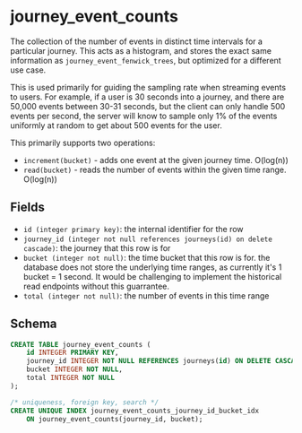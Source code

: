 # journey_event_counts

The collection of the number of events in distinct time intervals for a
particular journey. This acts as a histogram, and stores the exact same
information as `journey_event_fenwick_trees`, but optimized for a different
use case.

This is used primarily for guiding the sampling rate when streaming events to
users. For example, if a user is 30 seconds into a journey, and there are
50,000 events between 30-31 seconds, but the client can only handle 500
events per second, the server will know to sample only 1% of the events
uniformly at random to get about 500 events for the user.

This primarily supports two operations:

-   `increment(bucket)` - adds one event at the given journey time. O(log(n))
-   `read(bucket)` - reads the number of events within the given time range. O(log(n))

## Fields

-   `id (integer primary key)`: the internal identifier for the row
-   `journey_id (integer not null references journeys(id) on delete cascade)`:
    the journey that this row is for
-   `bucket (integer not null)`: the time bucket that this row is for. the database does
    not store the underlying time ranges, as currently it's 1 bucket = 1 second. It would
    be challenging to implement the historical read endpoints without this guarrantee.
-   `total (integer not null)`: the number of events in this time range

## Schema

```sql
CREATE TABLE journey_event_counts (
    id INTEGER PRIMARY KEY,
    journey_id INTEGER NOT NULL REFERENCES journeys(id) ON DELETE CASCADE,
    bucket INTEGER NOT NULL,
    total INTEGER NOT NULL
);

/* uniqueness, foreign key, search */
CREATE UNIQUE INDEX journey_event_counts_journey_id_bucket_idx
    ON journey_event_counts(journey_id, bucket);
```
